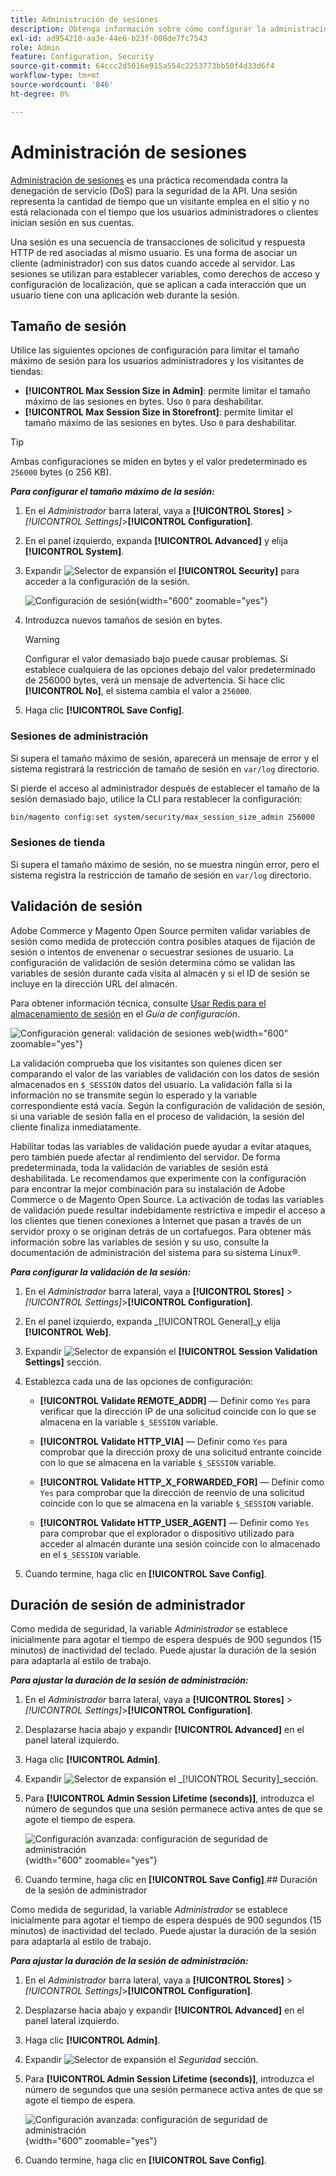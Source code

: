 ```yaml
---
title: Administración de sesiones
description: Obtenga información sobre cómo configurar la administración de sesiones para proteger el administrador y la tienda.
exl-id: ad954218-aa3e-44e6-b23f-008de7fc7543
role: Admin
feature: Configuration, Security
source-git-commit: 64ccc2d5016e915a554c2253773bb50f4d33d6f4
workflow-type: tm+mt
source-wordcount: '846'
ht-degree: 0%

---
```


# Administración de sesiones

[Administración de sesiones](https://cheatsheetseries.owasp.org/cheatsheets/Session_Management_Cheat_Sheet.html) es una práctica recomendada contra la denegación de servicio (DoS) para la seguridad de la API. Una sesión representa la cantidad de tiempo que un visitante emplea en el sitio y no está relacionada con el tiempo que los usuarios administradores o clientes inician sesión en sus cuentas.

Una sesión es una secuencia de transacciones de solicitud y respuesta HTTP de red asociadas al mismo usuario. Es una forma de asociar un cliente (administrador) con sus datos cuando accede al servidor. Las sesiones se utilizan para establecer variables, como derechos de acceso y configuración de localización, que se aplican a cada interacción que un usuario tiene con una aplicación web durante la sesión.

## Tamaño de sesión

Utilice las siguientes opciones de configuración para limitar el tamaño máximo de sesión para los usuarios administradores y los visitantes de tiendas:

- **[!UICONTROL Max Session Size in Admin]**: permite limitar el tamaño máximo de las sesiones en bytes. Uso `0` para deshabilitar.
- **[!UICONTROL Max Session Size in Storefront]**: permite limitar el tamaño máximo de las sesiones en bytes. Uso `0` para deshabilitar.

>[!TIP]
>
>Ambas configuraciones se miden en bytes y el valor predeterminado es `256000` bytes (o 256 KB).

**_Para configurar el tamaño máximo de la sesión:_**

1. En el _Administrador_ barra lateral, vaya a **[!UICONTROL Stores]**  > _[!UICONTROL Settings]_>**[!UICONTROL Configuration]**.

1. En el panel izquierdo, expanda **[!UICONTROL Advanced]** y elija **[!UICONTROL System]**.

1. Expandir ![Selector de expansión](../assets/icon-display-expand.png) el **[!UICONTROL Security]** para acceder a la configuración de la sesión.

   ![Configuración de sesión](../configuration-reference/advanced/assets/system-security.png){width="600" zoomable="yes"}

1. Introduzca nuevos tamaños de sesión en bytes.

   >[!WARNING]
   >
   >Configurar el valor demasiado bajo puede causar problemas. Si establece cualquiera de las opciones debajo del valor predeterminado de 256000 bytes, verá un mensaje de advertencia. Si hace clic **[!UICONTROL No]**, el sistema cambia el valor a `256000`.

1. Haga clic **[!UICONTROL Save Config]**.

### Sesiones de administración

Si supera el tamaño máximo de sesión, aparecerá un mensaje de error y el sistema registrará la restricción de tamaño de sesión en `var/log` directorio.

Si pierde el acceso al administrador después de establecer el tamaño de la sesión demasiado bajo, utilice la CLI para restablecer la configuración:

```bash
bin/magento config:set system/security/max_session_size_admin 256000
```

### Sesiones de tienda

Si supera el tamaño máximo de sesión, no se muestra ningún error, pero el sistema registra la restricción de tamaño de sesión en `var/log` directorio.

## Validación de sesión

Adobe Commerce y Magento Open Source permiten validar variables de sesión como medida de protección contra posibles ataques de fijación de sesión o intentos de envenenar o secuestrar sesiones de usuario. La configuración de validación de sesión determina cómo se validan las variables de sesión durante cada visita al almacén y si el ID de sesión se incluye en la dirección URL del almacén.

Para obtener información técnica, consulte [Usar Redis para el almacenamiento de sesión](https://experienceleague.adobe.com/docs/commerce-operations/configuration-guide/cache/redis/redis-session.html) en el _Guía de configuración_.

![Configuración general: validación de sesiones web](../configuration-reference/general/assets/web-session-validation-settings.png){width="600" zoomable="yes"}

La validación comprueba que los visitantes son quienes dicen ser comparando el valor de las variables de validación con los datos de sesión almacenados en `$_SESSION` datos del usuario. La validación falla si la información no se transmite según lo esperado y la variable correspondiente está vacía. Según la configuración de validación de sesión, si una variable de sesión falla en el proceso de validación, la sesión del cliente finaliza inmediatamente.

Habilitar todas las variables de validación puede ayudar a evitar ataques, pero también puede afectar al rendimiento del servidor. De forma predeterminada, toda la validación de variables de sesión está deshabilitada. Le recomendamos que experimente con la configuración para encontrar la mejor combinación para su instalación de Adobe Commerce o de Magento Open Source. La activación de todas las variables de validación puede resultar indebidamente restrictiva e impedir el acceso a los clientes que tienen conexiones a Internet que pasan a través de un servidor proxy o se originan detrás de un cortafuegos. Para obtener más información sobre las variables de sesión y su uso, consulte la documentación de administración del sistema para su sistema Linux®.

**_Para configurar la validación de la sesión:_**

1. En el _Administrador_ barra lateral, vaya a  **[!UICONTROL Stores]** > _[!UICONTROL Settings]_>**[!UICONTROL Configuration]**.

1. En el panel izquierdo, expanda _[!UICONTROL General]_y elija **[!UICONTROL Web]**.

1. Expandir ![Selector de expansión](../assets/icon-display-expand.png) el **[!UICONTROL Session Validation Settings]** sección.

1. Establezca cada una de las opciones de configuración:

   - **[!UICONTROL Validate REMOTE_ADDR]** — Definir como `Yes` para verificar que la dirección IP de una solicitud coincide con lo que se almacena en la variable `$_SESSION` variable.

   - **[!UICONTROL Validate HTTP_VIA]** — Definir como `Yes` para comprobar que la dirección proxy de una solicitud entrante coincide con lo que se almacena en la variable `$_SESSION` variable.

   - **[!UICONTROL Validate HTTP_X_FORWARDED_FOR]** — Definir como `Yes` para comprobar que la dirección de reenvío de una solicitud coincide con lo que se almacena en la variable `$_SESSION` variable.

   - **[!UICONTROL Validate HTTP_USER_AGENT]** — Definir como `Yes` para comprobar que el explorador o dispositivo utilizado para acceder al almacén durante una sesión coincide con lo almacenado en el `$_SESSION` variable.

1. Cuando termine, haga clic en **[!UICONTROL Save Config]**.

## Duración de sesión de administrador

Como medida de seguridad, la variable _Administrador_ se establece inicialmente para agotar el tiempo de espera después de 900 segundos (15 minutos) de inactividad del teclado. Puede ajustar la duración de la sesión para adaptarla al estilo de trabajo.

**_Para ajustar la duración de la sesión de administración:_**

1. En el _Administrador_ barra lateral, vaya a **[!UICONTROL Stores]** > _[!UICONTROL Settings]_>**[!UICONTROL Configuration]**.

1. Desplazarse hacia abajo y expandir **[!UICONTROL Advanced]** en el panel lateral izquierdo.

1. Haga clic **[!UICONTROL Admin]**.

1. Expandir ![Selector de expansión](../assets/icon-display-expand.png) el _[!UICONTROL Security]_sección.

1. Para **[!UICONTROL Admin Session Lifetime (seconds)]**, introduzca el número de segundos que una sesión permanece activa antes de que se agote el tiempo de espera.

   ![Configuración avanzada: configuración de seguridad de administración](../configuration-reference/advanced/assets/admin-security.png){width="600" zoomable="yes"}

1. Cuando termine, haga clic en **[!UICONTROL Save Config]**.## Duración de la sesión de administrador

Como medida de seguridad, la variable _Administrador_ se establece inicialmente para agotar el tiempo de espera después de 900 segundos (15 minutos) de inactividad del teclado. Puede ajustar la duración de la sesión para adaptarla al estilo de trabajo.

**_Para ajustar la duración de la sesión de administración:_**

1. En el _Administrador_ barra lateral, vaya a **[!UICONTROL Stores]** > _[!UICONTROL Settings]_>**[!UICONTROL Configuration]**.

1. Desplazarse hacia abajo y expandir **[!UICONTROL Advanced]** en el panel lateral izquierdo.

1. Haga clic **[!UICONTROL Admin]**.

1. Expandir ![Selector de expansión](../assets/icon-display-expand.png) el _Seguridad_ sección.

1. Para **[!UICONTROL Admin Session Lifetime (seconds)]**, introduzca el número de segundos que una sesión permanece activa antes de que se agote el tiempo de espera.

   ![Configuración avanzada: configuración de seguridad de administración](../configuration-reference/advanced/assets/admin-security.png){width="600" zoomable="yes"}

1. Cuando termine, haga clic en **[!UICONTROL Save Config]**.
